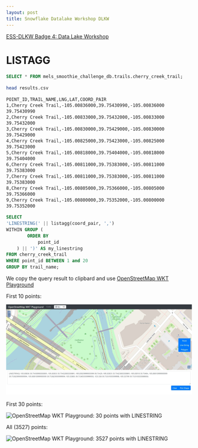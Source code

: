 ```yaml
---
layout: post
title: Snowflake Datalake Workshop DLKW
---
```


[ESS-DLKW Badge 4: Data Lake Workshop](https://learn.snowflake.com)

# LISTAGG

```sql
SELECT * FROM mels_smoothie_challenge_db.trails.cherry_creek_trail;
```

```bash
head results.csv
```

```csv
POINT_ID,TRAIL_NAME,LNG,LAT,COORD_PAIR
1,Cherry Creek Trail,-105.00836000,39.75430990,-105.00836000 39.75430990
2,Cherry Creek Trail,-105.00833000,39.75432000,-105.00833000 39.75432000
3,Cherry Creek Trail,-105.00830000,39.75429000,-105.00830000 39.75429000
4,Cherry Creek Trail,-105.00825000,39.75423000,-105.00825000 39.75423000
5,Cherry Creek Trail,-105.00818000,39.75404000,-105.00818000 39.75404000
6,Cherry Creek Trail,-105.00811000,39.75383000,-105.00811000 39.75383000
7,Cherry Creek Trail,-105.00811000,39.75383000,-105.00811000 39.75383000
8,Cherry Creek Trail,-105.00805000,39.75366000,-105.00805000 39.75366000
9,Cherry Creek Trail,-105.00800000,39.75352000,-105.00800000 39.75352000
```

```sql
SELECT
'LINESTRING(' || listagg(coord_pair, ',')
WITHIN GROUP (
        ORDER BY
            point_id
    ) || ')' AS my_linestring
FROM cherry_creek_trail
WHERE point_id BETWEEN 1 and 20
GROUP BY trail_name;
```

We copy the query result to clipbard and use
[OpenStreetMap WKT Playground](https://clydedacruz.github.io/openstreetmap-wkt-playground/)

First 10 points:

![OpenStreetMap WKT Playground: 10 points with LINESTRING](/images/Snowflake/OpenStreetMap_WKT_Playground_10_points.jpeg)

First 30 points:

![OpenStreetMap WKT Playground: 30 points with LINESTRING](/images/Snowflake/OpenStreetMap_WKT_Playground_30_points.jpeg)

All (3527) points:

![OpenStreetMap WKT Playground: 3527 points with LINESTRING](/images/Snowflake/OpenStreetMap_WKT_Playground_3527_points.jpeg)

